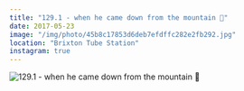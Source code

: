 ```yaml
---
title: "129.1 - when he came down from the mountain 🌄"
date: 2017-05-23
image: "/img/photo/45b8c17853d6deb7efdffc282e2fb292.jpg"
location: "Brixton Tube Station"
instagram: true
---
```


![129.1 - when he came down from the mountain 🌄](/img/photo/45b8c17853d6deb7efdffc282e2fb292.jpg)
